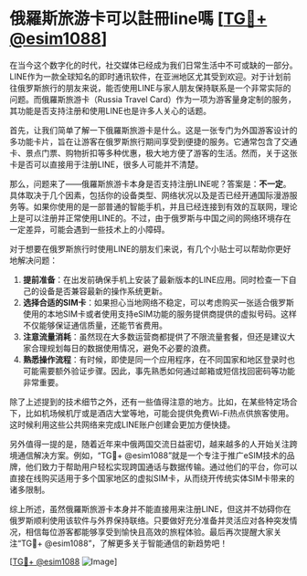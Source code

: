 # 俄羅斯旅游卡可以註冊line嗎 [[TG💪+ @esim1088](https://t.me/s/esim1088)]

在当今这个数字化的时代，社交媒体已经成为我们日常生活中不可或缺的一部分。LINE作为一款全球知名的即时通讯软件，在亚洲地区尤其受到欢迎。对于计划前往俄罗斯旅行的朋友来说，能否使用LINE与家人朋友保持联系是一个非常实际的问题。而俄羅斯旅游卡（Russia Travel Card）作为一项为游客量身定制的服务，其功能是否支持注册和使用LINE也是许多人关心的话题。

首先，让我们简单了解一下俄羅斯旅游卡是什么。这是一张专门为外国游客设计的多功能卡片，旨在让游客在俄罗斯旅行期间享受到便捷的服务。它通常包含了交通卡、景点门票、购物折扣等多种优惠，极大地方便了游客的生活。然而，关于这张卡是否可以直接用于注册LINE，很多人可能并不清楚。

那么，问题来了——俄羅斯旅游卡本身是否支持注册LINE呢？答案是：**不一定**。具体取决于几个因素，包括你的设备类型、网络状况以及是否已经开通国际漫游服务等。如果你使用的是一部普通的智能手机，并且已经连接到有效的互联网，理论上是可以注册并正常使用LINE的。不过，由于俄罗斯与中国之间的网络环境存在一定差异，可能会遇到一些技术上的小障碍。

对于想要在俄罗斯旅行时使用LINE的朋友们来说，有几个小贴士可以帮助你更好地解决问题：

1. **提前准备**：在出发前确保手机上安装了最新版本的LINE应用。同时检查一下自己的设备是否兼容最新的操作系统更新。
2. **选择合适的SIM卡**：如果担心当地网络不稳定，可以考虑购买一张适合俄罗斯使用的本地SIM卡或者使用支持eSIM功能的服务提供商提供的虚拟号码。这样不仅能够保证通信质量，还能节省费用。
3. **注意流量消耗**：虽然现在大多数运营商都提供了不限流量套餐，但还是建议大家合理规划每日的数据使用情况，避免不必要的浪费。
4. **熟悉操作流程**：有时候，即使是同一个应用程序，在不同国家和地区登录时也可能需要额外验证步骤。因此，事先熟悉如何通过邮箱或短信找回密码等功能非常重要。

除了上述提到的技术细节之外，还有一些值得注意的地方。比如，在某些特定场合下，比如机场候机厅或是酒店大堂等地，可能会提供免费Wi-Fi热点供旅客使用。这时候利用这些公共网络来完成LINE账户创建会更加方便快捷。

另外值得一提的是，随着近年来中俄两国交流日益密切，越来越多的人开始关注跨境通信解决方案。例如，“TG💪+ @esim1088”就是一个专注于推广eSIM技术的品牌，他们致力于帮助用户轻松实现跨国通话与数据传输。通过他们的平台，你可以直接在线购买适用于多个国家地区的虚拟SIM卡，从而绕开传统实体SIM卡带来的诸多限制。

综上所述，虽然俄羅斯旅游卡本身并不能直接用来注册LINE，但这并不妨碍你在俄罗斯顺利使用该软件与外界保持联络。只要做好充分准备并灵活应对各种突发情况，相信每位游客都能够享受到愉快且高效的旅程体验。最后再次提醒大家关注“TG💪+ @esim1088”，了解更多关于智能通信的新趋势吧！

[[TG💪+ @esim1088](https://t.me/s/esim1088) ![Image](https://i.postimg.cc/4NQfJmqS/Snipaste-2025-05-13-00-14-12.png)]